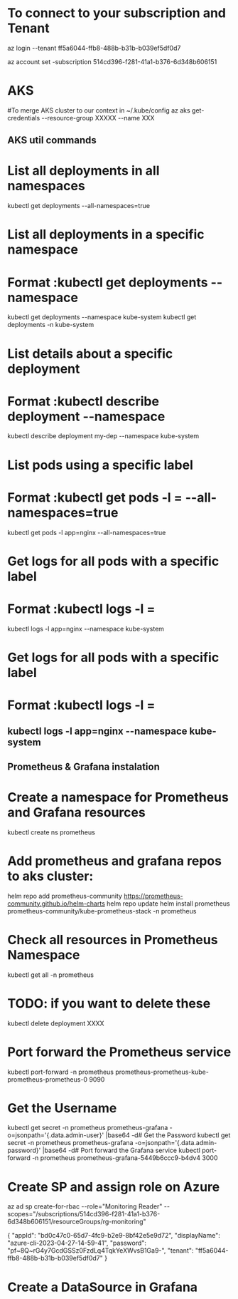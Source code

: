 # To connect to your subscription and Tenant
az login --tenant ff5a6044-ffb8-488b-b31b-b039ef5df0d7

az account set -subscription 514cd396-f281-41a1-b376-6d348b606151

# AKS
#To merge AKS cluster to our context in ~/.kube/config
az aks get-credentials --resource-group XXXXX --name XXX

## AKS util commands
# List all deployments in all namespaces
kubectl get deployments --all-namespaces=true

# List all deployments in a specific namespace
# Format :kubectl get deployments --namespace <namespace-name>
kubectl get deployments --namespace kube-system
kubectl get deployments -n kube-system

# List details about a specific deployment
# Format :kubectl describe deployment <deployment-name> --namespace <namespace-name>
kubectl describe deployment my-dep --namespace kube-system

# List pods using a specific label
# Format :kubectl get pods -l <label-key>=<label-value> --all-namespaces=true
kubectl get pods -l app=nginx --all-namespaces=true

# Get logs for all pods with a specific label
# Format :kubectl logs -l <label-key>=<label-value>
kubectl logs -l app=nginx --namespace kube-system

# Get logs for all pods with a specific label
# Format :kubectl logs -l <label-key>=<label-value>
kubectl logs -l app=nginx --namespace kube-system
-------------------------------------------------------------------------
## Prometheus & Grafana instalation

# Create a namespace for Prometheus and Grafana resources
kubectl create ns prometheus
# Add prometheus and grafana repos to aks cluster:
helm repo add prometheus-community https://prometheus-community.github.io/helm-charts
helm repo update
helm install prometheus prometheus-community/kube-prometheus-stack -n prometheus

# Check all resources in Prometheus Namespace
kubectl get all -n prometheus 

# TODO: if you want to delete these
kubectl delete deployment XXXX

# Port forward the Prometheus service
kubectl port-forward -n prometheus prometheus-prometheus-kube-prometheus-prometheus-0 9090

# Get the Username
kubectl get secret -n prometheus prometheus-grafana -o=jsonpath='{.data.admin-user}' |base64 -d# Get the Password
kubectl get secret -n prometheus prometheus-grafana -o=jsonpath='{.data.admin-password}' |base64 -d# Port forward the Grafana service
kubectl port-forward -n prometheus prometheus-grafana-5449b6ccc9-b4dv4 3000

# Create SP and assign role on Azure
az ad sp create-for-rbac --role="Monitoring Reader" --scopes="/subscriptions/514cd396-f281-41a1-b376-6d348b606151/resourceGroups/rg-monitoring"

{
  "appId": "bd0c47c0-65d7-4fc9-b2e9-8bf42e5e9d72",
  "displayName": "azure-cli-2023-04-27-14-59-41",
  "password": "pf~8Q~rG4y7GcdGSSz0FzdLq4TqkYeXWvsB1Ga9-",
  "tenant": "ff5a6044-ffb8-488b-b31b-b039ef5df0d7"
}
# Create a DataSource in Grafana